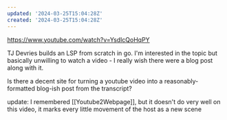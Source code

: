```yaml
---
updated: '2024-03-25T15:04:28Z'
created: '2024-03-25T15:04:28Z'
---
```

https://www.youtube.com/watch?v=YsdlcQoHqPY

TJ Devries builds an LSP from scratch in go. I'm interested in the topic but basically unwilling to watch a video - I really wish there were a blog post along with it.

Is there a decent site for turning a youtube video into a reasonably-formatted blog-ish post from the transcript?

update: I remembered [[Youtube2Webpage]], but it doesn't do very well on this video, it marks every little movement of the host as a new scene